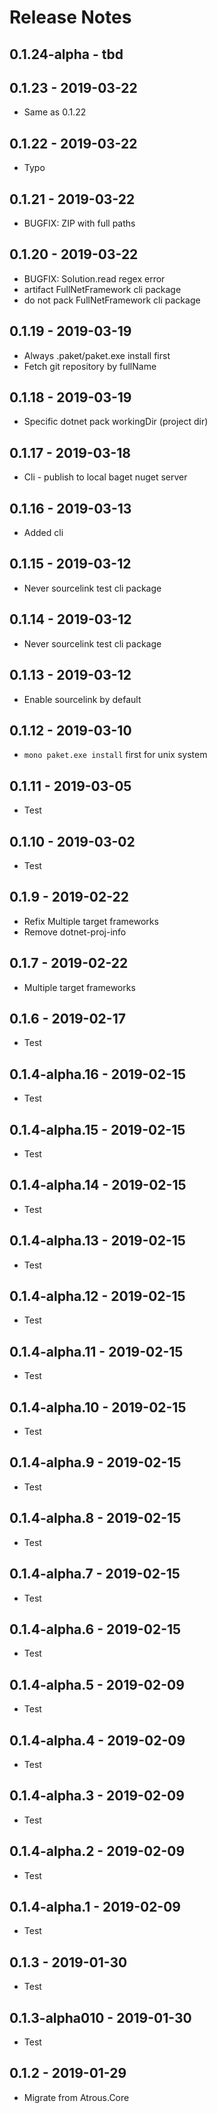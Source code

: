 ﻿# Release Notes

## 0.1.24-alpha - tbd

## 0.1.23 - 2019-03-22
* Same as 0.1.22

## 0.1.22 - 2019-03-22
* Typo

## 0.1.21 - 2019-03-22
* BUGFIX: ZIP with full paths

## 0.1.20 - 2019-03-22
* BUGFIX: Solution.read regex error
* artifact FullNetFramework cli package
* do not pack FullNetFramework cli package

## 0.1.19 - 2019-03-19
* Always .paket/paket.exe install first
* Fetch git repository by fullName

## 0.1.18 - 2019-03-19
* Specific dotnet pack workingDir (project dir)

## 0.1.17 - 2019-03-18
* Cli - publish to local baget nuget server

## 0.1.16 - 2019-03-13
* Added cli

## 0.1.15 - 2019-03-12
* Never sourcelink test cli package

## 0.1.14 - 2019-03-12
* Never sourcelink test cli package

## 0.1.13 - 2019-03-12
* Enable sourcelink by default

## 0.1.12 - 2019-03-10
* `mono paket.exe install` first for unix system

## 0.1.11 - 2019-03-05
* Test

## 0.1.10 - 2019-03-02
* Test

## 0.1.9 - 2019-02-22
* Refix Multiple target frameworks
* Remove dotnet-proj-info

## 0.1.7 - 2019-02-22
* Multiple target frameworks

## 0.1.6 - 2019-02-17
* Test

## 0.1.4-alpha.16 - 2019-02-15
* Test

## 0.1.4-alpha.15 - 2019-02-15
* Test

## 0.1.4-alpha.14 - 2019-02-15
* Test

## 0.1.4-alpha.13 - 2019-02-15
* Test

## 0.1.4-alpha.12 - 2019-02-15
* Test

## 0.1.4-alpha.11 - 2019-02-15
* Test

## 0.1.4-alpha.10 - 2019-02-15
* Test

## 0.1.4-alpha.9 - 2019-02-15
* Test

## 0.1.4-alpha.8 - 2019-02-15
* Test

## 0.1.4-alpha.7 - 2019-02-15
* Test

## 0.1.4-alpha.6 - 2019-02-15
* Test

## 0.1.4-alpha.5 - 2019-02-09
* Test

## 0.1.4-alpha.4 - 2019-02-09
* Test

## 0.1.4-alpha.3 - 2019-02-09
* Test

## 0.1.4-alpha.2 - 2019-02-09
* Test

## 0.1.4-alpha.1 - 2019-02-09
* Test

## 0.1.3 - 2019-01-30
* Test

## 0.1.3-alpha010 - 2019-01-30
* Test

## 0.1.2 - 2019-01-29
* Migrate from Atrous.Core
